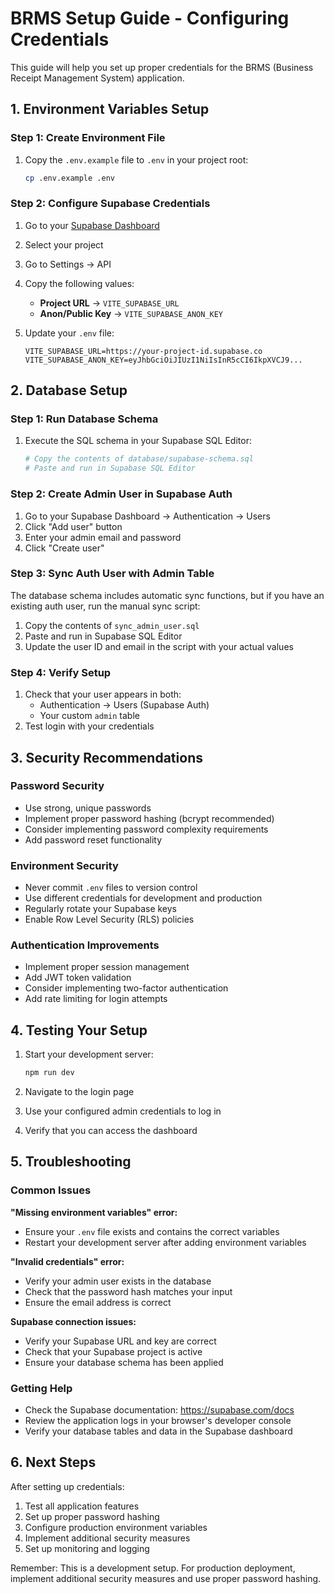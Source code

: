 # BRMS Setup Guide - Configuring Credentials

This guide will help you set up proper credentials for the BRMS (Business Receipt Management System) application.

## 1. Environment Variables Setup

### Step 1: Create Environment File
1. Copy the `.env.example` file to `.env` in your project root:
   ```bash
   cp .env.example .env
   ```

### Step 2: Configure Supabase Credentials
1. Go to your [Supabase Dashboard](https://supabase.com/dashboard)
2. Select your project
3. Go to Settings → API
4. Copy the following values:
   - **Project URL** → `VITE_SUPABASE_URL`
   - **Anon/Public Key** → `VITE_SUPABASE_ANON_KEY`

5. Update your `.env` file:
   ```env
   VITE_SUPABASE_URL=https://your-project-id.supabase.co
   VITE_SUPABASE_ANON_KEY=eyJhbGciOiJIUzI1NiIsInR5cCI6IkpXVCJ9...
   ```

## 2. Database Setup

### Step 1: Run Database Schema
1. Execute the SQL schema in your Supabase SQL Editor:
   ```bash
   # Copy the contents of database/supabase-schema.sql
   # Paste and run in Supabase SQL Editor
   ```

### Step 2: Create Admin User in Supabase Auth
1. Go to your Supabase Dashboard → Authentication → Users
2. Click "Add user" button
3. Enter your admin email and password
4. Click "Create user"

### Step 3: Sync Auth User with Admin Table
The database schema includes automatic sync functions, but if you have an existing auth user, run the manual sync script:

1. Copy the contents of `sync_admin_user.sql`
2. Paste and run in Supabase SQL Editor
3. Update the user ID and email in the script with your actual values

### Step 4: Verify Setup
1. Check that your user appears in both:
   - Authentication → Users (Supabase Auth)
   - Your custom `admin` table
2. Test login with your credentials

## 3. Security Recommendations

### Password Security
- Use strong, unique passwords
- Implement proper password hashing (bcrypt recommended)
- Consider implementing password complexity requirements
- Add password reset functionality

### Environment Security
- Never commit `.env` files to version control
- Use different credentials for development and production
- Regularly rotate your Supabase keys
- Enable Row Level Security (RLS) policies

### Authentication Improvements
- Implement proper session management
- Add JWT token validation
- Consider implementing two-factor authentication
- Add rate limiting for login attempts

## 4. Testing Your Setup

1. Start your development server:
   ```bash
   npm run dev
   ```

2. Navigate to the login page
3. Use your configured admin credentials to log in
4. Verify that you can access the dashboard

## 5. Troubleshooting

### Common Issues

**"Missing environment variables" error:**
- Ensure your `.env` file exists and contains the correct variables
- Restart your development server after adding environment variables

**"Invalid credentials" error:**
- Verify your admin user exists in the database
- Check that the password hash matches your input
- Ensure the email address is correct

**Supabase connection issues:**
- Verify your Supabase URL and key are correct
- Check that your Supabase project is active
- Ensure your database schema has been applied

### Getting Help
- Check the Supabase documentation: https://supabase.com/docs
- Review the application logs in your browser's developer console
- Verify your database tables and data in the Supabase dashboard

## 6. Next Steps

After setting up credentials:
1. Test all application features
2. Set up proper password hashing
3. Configure production environment variables
4. Implement additional security measures
5. Set up monitoring and logging

Remember: This is a development setup. For production deployment, implement additional security measures and use proper password hashing.
